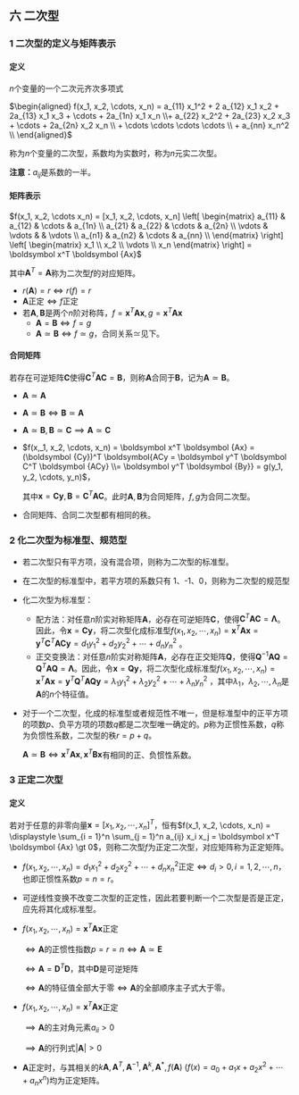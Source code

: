 ## 六 二次型

### 1 二次型的定义与矩阵表示

#### 定义

$n$个变量的一个二次元齐次多项式

$\begin{aligned} f(x_1, x_2, \cdots, x_n) = a_{11} x_1^2 + 2 a_{12} x_1 x_2 + 2a_{13} x_1 x_3 + \cdots + 2a_{1n} x_1 x_n \\+ a_{22} x_2^2 + 2a_{23} x_2 x_3 + \cdots + 2a_{2n} x_2 x_n \\ + \cdots \cdots \cdots \cdots \\ + a_{nn} x_n^2 \\ \end{aligned}$

称为$n$个变量的二次型，系数均为实数时，称为$n$元实二次型。

**注意：**$a_{ij}$是系数的一半。

#### 矩阵表示

$f(x_1, x_2, \cdots x_n) = [x_1, x_2, \cdots, x_n] \left[ \begin{matrix} a_{11} & a_{12} & \cdots & a_{1n} \\ a_{21} & a_{22} & \cdots & a_{2n} \\ \vdots & \vdots & & \vdots \\ a_{n1} & a_{n2} & \cdots & a_{nn} \\ \end{matrix} \right] \left[ \begin{matrix} x_1 \\ x_2 \\ \vdots \\ x_n \end{matrix} \right] = \boldsymbol x^T \boldsymbol {Ax}$

其中$\boldsymbol A^T = \boldsymbol A$称为二次型$f$的对应矩阵。

- $r(\boldsymbol A) = r \iff r(f) = r$
- $\boldsymbol A$正定$\iff f$正定
- 若$\boldsymbol A, \boldsymbol B$是两个$n$阶对称阵，$f = \boldsymbol x^T \boldsymbol {Ax}, g = \boldsymbol x^T \boldsymbol {Ax}$
  - $\boldsymbol A = \boldsymbol B \iff f = g$
  - $\boldsymbol A \simeq \boldsymbol B \iff f \simeq g$，合同关系$\simeq$见下。

#### 合同矩阵

若存在可逆矩阵$\boldsymbol C$使得$\boldsymbol C^T \boldsymbol {AC} = \boldsymbol B$，则称$\boldsymbol A$合同于$\boldsymbol B$，记为$\boldsymbol A \simeq \boldsymbol B$。

- $\boldsymbol A \simeq \boldsymbol A$

- $\boldsymbol A \simeq \boldsymbol B \iff \boldsymbol B \simeq \boldsymbol A$

- $\boldsymbol A \simeq \boldsymbol B, \boldsymbol B \simeq \boldsymbol C \implies \boldsymbol A \simeq \boldsymbol C$

- $f(x,_1, x_2, \cdots, x_n) = \boldsymbol x^T \boldsymbol {Ax} = (\boldsymbol {Cy})^T \boldsymbol{ACy = \boldsymbol y^T \boldsymbol C^T \boldsymbol {ACy} \\= \boldsymbol y^T \boldsymbol {By}} = g(y_1, y_2, \cdots, y_n)$，

  其中$\boldsymbol x = \boldsymbol {Cy}, \boldsymbol B = \boldsymbol C^T \boldsymbol {AC}$。此时$\boldsymbol A, \boldsymbol B$为合同矩阵，$f,g$为合同二次型。

- 合同矩阵、合同二次型都有相同的秩。

### 2 化二次型为标准型、规范型

- 若二次型只有平方项，没有混合项，则称为二次型的标准型。

- 在二次型的标准型中，若平方项的系数只有 1、-1、0，则称为二次型的规范型

- 化二次型为标准型：

  - 配方法：对任意$n$阶实对称矩阵$\boldsymbol A$，必存在可逆矩阵$\boldsymbol C$，使得$\boldsymbol C^T \boldsymbol {AC} = \boldsymbol \Lambda$。因此，令$\boldsymbol x = \boldsymbol {Cy}$，将二次型化成标准型$f(x_1, x_2, \cdots, x_n) = \boldsymbol x^T \boldsymbol {Ax} = \boldsymbol y^T \boldsymbol C^T \boldsymbol {ACy} = d_1 y_1^2 + d_2 y_2^2 + \cdots + d_n y_n^2$ 。
  - 正交变换法：对任意$n$阶实对称矩阵$\boldsymbol A$，必存在正交矩阵$\boldsymbol Q$，使得$\boldsymbol Q^{-1} \boldsymbol {AQ} = \boldsymbol Q^T \boldsymbol {AQ} = \boldsymbol \Lambda$。因此，令$\boldsymbol x = \boldsymbol {Qy}$，将二次型化成标准型$f(x_1, x_2, \cdots, x_n) = \boldsymbol x^T \boldsymbol {Ax} = \boldsymbol y^T \boldsymbol Q^T \boldsymbol {AQy} = \lambda_1 y_1^2 + \lambda_2 y_2^2 + \cdots + \lambda_n y_n^2$ ，其中$\lambda_1， \lambda_2, \cdots, \lambda_n$是$\boldsymbol A$的$n$个特征值。

- 对于一个二次型，化成的标准型或者规范性不唯一，但是标准型中的正平方项的项数$p$、负平方项的项数$q$都是二次型唯一确定的。$p$称为正惯性系数，$q$称为负惯性系数，二次型的秩$r = p + q$。

  $\boldsymbol A \simeq \boldsymbol B \iff \boldsymbol x^T \boldsymbol {Ax}, \boldsymbol x^T \boldsymbol {Bx}$有相同的正、负惯性系数。

### 3 正定二次型

#### 定义

若对于任意的非零向量$\boldsymbol x = [x_1, x_2, \cdots, x_n]^T$，恒有$f(x_1, x_2, \cdots, x_n) = \displaystyle \sum_{i = 1}^n \sum_{j = 1}^n a_{ij} x_i x_j = \boldsymbol x^T \boldsymbol {Ax} \gt 0$，则称二次型$f$为正定二次型，对应矩阵称为正定矩阵。

- $f(x_1, x_2, \cdots, x_n) = d_1 x_1^2 + d_2 x_2^2 + \cdots + d_n x_n^2$正定$\iff d_i \gt 0, i = 1, 2, \cdots, n$，也即正惯性系数$p = n = r$。

- 可逆线性变换不改变二次型的正定性，因此若要判断一个二次型是否是正定，应先将其化成标准型。

- $f(x_1, x_2, \cdots, x_n) = \boldsymbol x^T \boldsymbol {Ax}$正定

  $\iff \boldsymbol A$的正惯性指数$p = r = n \iff \boldsymbol A \simeq \boldsymbol E$

  $\iff \boldsymbol A = \boldsymbol D^T \boldsymbol D$，其中$\boldsymbol D$是可逆矩阵

  $\iff \boldsymbol A$的特征值全部大于零$\iff \boldsymbol A$的全部顺序主子式大于零。

- $f(x_1, x_2, \cdots, x_n) = \boldsymbol x^T \boldsymbol {Ax}$正定

  $\implies \boldsymbol A​$的主对角元素$a_{ii} \gt 0​$

  $\implies \boldsymbol A$的行列式$|\boldsymbol A| \gt 0$

- $\boldsymbol A$正定时，与其相关的$k \boldsymbol A, \boldsymbol A^T, \boldsymbol A^{-1}, \boldsymbol A^k, \boldsymbol A^*, f(\boldsymbol A) \ (f(x) = a_0 + a_1 x + a_2 x^2 + \cdots + a_n x^n)$均为正定矩阵。
